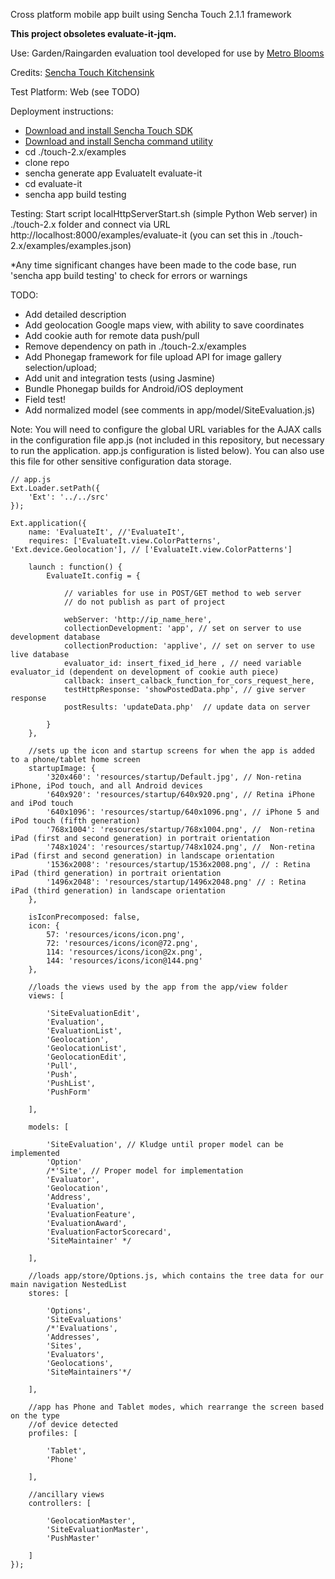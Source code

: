 Cross platform mobile app built using Sencha Touch 2.1.1 framework 

**This project obsoletes evaluate-it-jqm.**

Use: Garden/Raingarden evaluation tool developed for use by <a href="http://www.metroblooms.org">Metro Blooms</a>

Credits: <a href="http://dev.sencha.com/deploy/touch/examples/production/kitchensink/">Sencha Touch Kitchensink</a>  

Test Platform: Web (see TODO)

Deployment instructions:
*  <a href="http://www.sencha.com/products/touch/download/">Download and install Sencha Touch SDK</a>
*  <a href="http://www.sencha.com/products/sencha-cmd/download">Download and install Sencha command utility</a>
*  cd ./touch-2.x/examples   
*  clone repo   
*  sencha generate app EvaluateIt evaluate-it
*  cd evaluate-it
*  sencha app build testing

Testing: Start script localHttpServerStart.sh (simple Python Web server) in ./touch-2.x folder and connect via URL http://localhost:8000/examples/evaluate-it (you can set this in ./touch-2.x/examples/examples.json)

*Any time significant changes have been made to the code base, run 'sencha app build testing' to check for errors or warnings

TODO: 
*  Add detailed description 
*  Add geolocation Google maps view, with ability to save coordinates
*  Add cookie auth for remote data push/pull 
*  Remove dependency on path in ./touch-2.x/examples 
*  Add Phonegap framework for file upload API for image gallery selection/upload;
*  Add unit and integration tests (using Jasmine)
*  Bundle Phonegap builds for Android/iOS deployment
*  Field test!
*  Add normalized model (see comments in app/model/SiteEvaluation.js)

Note: You will need to configure the global URL variables for the AJAX calls in the configuration file app.js (not included in this repository, but necessary to run the application. app.js configuration is listed below). You can also use this file for other sensitive configuration data storage. 


    // app.js
	Ext.Loader.setPath({
		'Ext': '../../src'
	});

	Ext.application({
		name: 'EvaluateIt', //'EvaluateIt',
		requires: ['EvaluateIt.view.ColorPatterns', 'Ext.device.Geolocation'], // ['EvaluateIt.view.ColorPatterns']

		launch : function() {
			EvaluateIt.config = {

				// variables for use in POST/GET method to web server
				// do not publish as part of project

				webServer: 'http://ip_name_here',
				collectionDevelopment: 'app', // set on server to use development database 
				collectionProduction: 'applive', // set on server to use live database
				evaluator_id: insert_fixed_id_here , // need variable evaluator_id (dependent on development of cookie auth piece)
				callback: insert_calback_function_for_cors_request_here,
				testHttpResponse: 'showPostedData.php', // give server response
				postResults: 'updateData.php'  // update data on server

			}
		},
		
		//sets up the icon and startup screens for when the app is added to a phone/tablet home screen
		startupImage: {
			'320x460': 'resources/startup/Default.jpg', // Non-retina iPhone, iPod touch, and all Android devices
			'640x920': 'resources/startup/640x920.png', // Retina iPhone and iPod touch
			'640x1096': 'resources/startup/640x1096.png', // iPhone 5 and iPod touch (fifth generation)
			'768x1004': 'resources/startup/768x1004.png', //  Non-retina iPad (first and second generation) in portrait orientation
			'748x1024': 'resources/startup/748x1024.png', //  Non-retina iPad (first and second generation) in landscape orientation
			'1536x2008': 'resources/startup/1536x2008.png', // : Retina iPad (third generation) in portrait orientation
			'1496x2048': 'resources/startup/1496x2048.png' // : Retina iPad (third generation) in landscape orientation
		},

		isIconPrecomposed: false,
		icon: {
			57: 'resources/icons/icon.png',
			72: 'resources/icons/icon@72.png',
			114: 'resources/icons/icon@2x.png',
			144: 'resources/icons/icon@144.png'
		},

		//loads the views used by the app from the app/view folder
		views: [
			
			'SiteEvaluationEdit',
			'Evaluation',
			'EvaluationList',
			'Geolocation', 
			'GeolocationList',
			'GeolocationEdit',
			'Pull',
			'Push',
			'PushList',
			'PushForm'

		],

		models: [ 
		
			'SiteEvaluation', // Kludge until proper model can be implemented
			'Option' 
			/*'Site', // Proper model for implementation
			'Evaluator',
			'Geolocation',
			'Address',
			'Evaluation',
			'EvaluationFeature',
			'EvaluationAward',
			'EvaluationFactorScorecard',
			'SiteMaintainer' */

		],

		//loads app/store/Options.js, which contains the tree data for our main navigation NestedList
		stores: [

			'Options',  
			'SiteEvaluations'
			/*'Evaluations', 
			'Addresses', 
			'Sites', 
			'Evaluators',
			'Geolocations',
			'SiteMaintainers'*/

		],
	 
		//app has Phone and Tablet modes, which rearrange the screen based on the type
		//of device detected
		profiles: [
		
			'Tablet', 
			'Phone'
		
		],

		//ancillary views
		controllers: [
		
			'GeolocationMaster',
			'SiteEvaluationMaster',
			'PushMaster'
		
		]
	});

